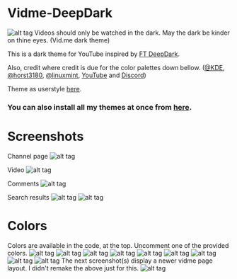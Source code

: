 # Vidme-DeepDark
![alt tag](https://raw.githubusercontent.com/RaitaroH/Vidme-DeepDark/master/Images/Vidme%20-%20DeepDark.png)
Videos should only be watched in the dark. May the dark be kinder on thine eyes. (Vid.me dark theme) 

This is a dark theme for YouTube inspired by [FT DeepDark](https://addons.mozilla.org/en-US/firefox/addon/ft-deepdark/?src=search).

Also, credit where credit is due for the color palettes down bellow. ([@KDE](https://github.com/KDE), [@horst3180](https://github.com/horst3180), [@linuxmint](https://github.com/linuxmint), [YouTube](https://www.youtube.com/) and [Discord](https://discordapp.com/))

Theme as userstyle [here](https://userstyles.org/styles/146161/vidme-deepdark).

### **You can also install all my themes at once from [here](https://github.com/RaitaroH/Import-All-Deepdark).**

# Screenshots
Channel page
![alt tag](https://raw.githubusercontent.com/RaitaroH/Vidme-DeepDark/master/Images/ChannelPage.png)

Video
![alt tag](https://raw.githubusercontent.com/RaitaroH/Vidme-DeepDark/master/Images/Video.png)

Comments
![alt tag](https://raw.githubusercontent.com/RaitaroH/Vidme-DeepDark/master/Images/Comments.png)

Search results
![alt tag](https://raw.githubusercontent.com/RaitaroH/Vidme-DeepDark/master/Images/SearchResults1.png)
![alt tag](https://raw.githubusercontent.com/RaitaroH/Vidme-DeepDark/master/Images/SearchResults2.png)

# Colors
Colors are available in the code, at the top. Uncomment one of the provided colors.
![alt tag](https://raw.githubusercontent.com/RaitaroH/Vidme-DeepDark/master/Images/ArcDarkColors.png)
![alt tag](https://raw.githubusercontent.com/RaitaroH/Vidme-DeepDark/master/Images/BreezeColors.png)
![alt tag](https://raw.githubusercontent.com/RaitaroH/Vidme-DeepDark/master/Images/DiscordColors.png)
![alt tag](https://raw.githubusercontent.com/RaitaroH/Vidme-DeepDark/master/Images/DeepDarkColors.png)
![alt tag](https://raw.githubusercontent.com/RaitaroH/Vidme-DeepDark/master/Images/FirefoxColors.png)
![alt tag](https://raw.githubusercontent.com/RaitaroH/Vidme-DeepDark/master/Images/Firefox57Colors.png)
![alt tag](https://raw.githubusercontent.com/RaitaroH/Vidme-DeepDark/master/Images/Mint-Y-DarkColors.png)
![alt tag](https://raw.githubusercontent.com/RaitaroH/Vidme-DeepDark/master/Images/VertexColors.png)
![alt tag](https://raw.githubusercontent.com/RaitaroH/Vidme-DeepDark/master/Images/YouTubeColors.png)
The next screenshot(s) display a newer vidme page layout. I didn't remake the above just for this.
![alt tag](https://raw.githubusercontent.com/RaitaroH/Vidme-DeepDark/master/Images/9animeColors.png)
